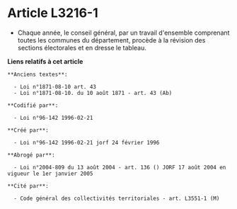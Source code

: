 # Article L3216-1

- Chaque année, le conseil général, par un travail d'ensemble comprenant toutes les communes du département, procède à la
révision des sections électorales et en dresse le tableau.

**Liens relatifs à cet article**

	**Anciens textes**:

	  - Loi n°1871-08-10 art. 43
	  - Loi n°1871-08-10. du 10 août 1871 - art. 43 (Ab)

	**Codifié par**:

	  - Loi n°96-142 1996-02-21

	**Créé par**:

	  - Loi n°96-142 1996-02-21 jorf 24 février 1996

	**Abrogé par**:

	  - Loi n°2004-809 du 13 août 2004 - art. 136 () JORF 17 août 2004 en vigueur le 1er janvier 2005

	**Cité par**:

	  - Code général des collectivités territoriales - art. L3551-1 (M)
